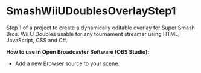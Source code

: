 # SmashWiiUDoublesOverlayStep1
Step 1 of a project to create a dynamically editable overlay for Super Smash Bros. Wii U Doubles usable for any tournament streamer using HTML, JavaScript, CSS and C#.

**How to use in Open Broadcaster Software (OBS Studio):**
- Add a new Browser source to your scene.

